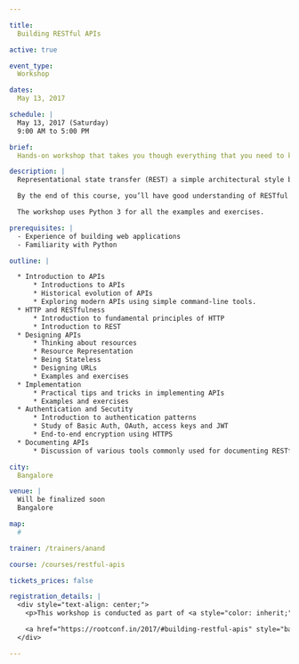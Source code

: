 ```yaml
---

title:
  Building RESTful APIs

active: true

event_type:
  Workshop

dates:
  May 13, 2017

schedule: |
  May 13, 2017 (Saturday)
  9:00 AM to 5:00 PM

brief:
  Hands-on workshop that takes you though everything that you need to know to build great RESTful APIs.

description: |
  Representational state transfer (REST) a simple architectural style based on the priniciples of HTTP for building modern web applications and APIs. This hands-on workshop takes you though everything that you need to know to build great RESTful APIs.

  By the end of this course, you’ll have good understanding of RESTful APIs and start judging every API that you encounter.

  The workshop uses Python 3 for all the examples and exercises.

prerequisites: |
  - Experience of building web applications
  - Familiarity with Python

outline: |

  * Introduction to APIs
      * Introductions to APIs
      * Historical evolution of APIs
      * Exploring modern APIs using simple command-line tools.
  * HTTP and RESTfulness
      * Introduction to fundamental principles of HTTP
      * Introduction to REST
  * Designing APIs
      * Thinking about resources
      * Resource Representation
      * Being Stateless
      * Designing URLs
      * Examples and exercises
  * Implementation
      * Practical tips and tricks in implementing APIs
      * Examples and exercises
  * Authentication and Secutity
      * Introduction to authentication patterns
      * Study of Basic Auth, OAuth, access keys and JWT
      * End-to-end encryption using HTTPS
  * Documenting APIs
      * Discussion of various tools commonly used for documenting RESTful APIs

city:
  Bangalore

venue: |
  Will be finalized soon
  Bangalore

map:
  #

trainer: /trainers/anand

course: /courses/restful-apis

tickets_prices: false

registration_details: |
  <div style="text-align: center;">
    <p>This workshop is conducted as part of <a style="color: inherit;" href="http://rootconf.in/2017/">Rootconf 2017</a> conference.</p>

    <a href="https://rootconf.in/2017/#building-restful-apis" style="background-color: #E05F26; border-color: #B94C1D; color: white; padding: 10px; margin-top: 10px; border-radius: 10px;">Register on Rootconf 2017 website</a>
  </div>

---
```

